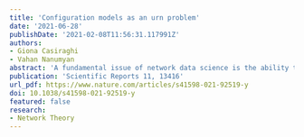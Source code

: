 ```yaml
---
title: 'Configuration models as an urn problem'
date: '2021-06-28'
publishDate: '2021-02-08T11:56:31.117991Z'
authors:
- Giona Casiraghi
- Vahan Nanumyan
abstract: 'A fundamental issue of network data science is the ability to discern observed features that can be expected at random from those beyond such expectations. Configuration models play a crucial role there, allowing us to compare observations against degree-corrected null-models. Nonetheless, existing formulations have limited large-scale data analysis applications either because they require expensive Monte-Carlo simulations or lack the required flexibility to model real-world systems. With the generalized hypergeometric ensemble, we address both problems. To achieve this, we map the configuration model to an urn problem, where edges are represented as balls in an appropriately constructed urn. Doing so, we obtain the generalized hypergeometric ensemble of random graphs: a random graph model reproducing and extending the properties of standard configuration models, with the critical advantage of a closed-form probability distribution.'
publication: 'Scientific Reports 11, 13416'
url_pdf: https://www.nature.com/articles/s41598-021-92519-y
doi: 10.1038/s41598-021-92519-y
featured: false
research:
- Network Theory
---
```

